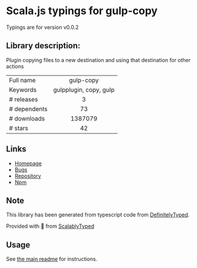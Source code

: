 
# Scala.js typings for gulp-copy

Typings are for version v0.0.2

## Library description:
Plugin copying files to a new destination and using that destination for other actions

|                    |                 |
| ------------------ | :-------------: |
| Full name          | gulp-copy |
| Keywords           | gulpplugin, copy, gulp |
| # releases         | 3 |
| # dependents       | 73 |
| # downloads        | 1387079 |
| # stars            | 42 |

## Links
- [Homepage](https://github.com/klaascuvelier/gulp-copy)
- [Bugs](https://github.com/klaascuvelier/gulp-copy/issues)
- [Repository](https://github.com/klaascuvelier/gulp-copy)
- [Npm](https://www.npmjs.com/package/gulp-copy)
    


## Note
This library has been generated from typescript code from [DefinitelyTyped](https://definitelytyped.org).

Provided with :purple_heart: from [ScalablyTyped](https://github.com/oyvindberg/ScalablyTyped)

## Usage
See [the main readme](../../readme.md) for instructions.


